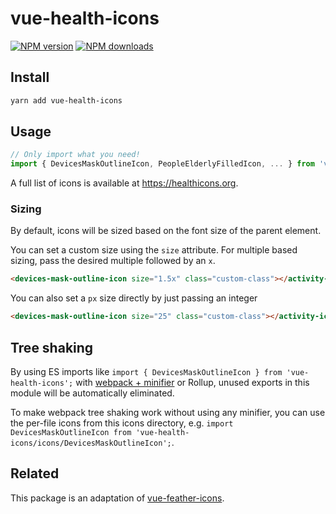 # vue-health-icons

[![NPM version](https://img.shields.io/npm/v/vue-health-icons.svg?style=flat)](https://npmjs.com/package/vue-health-icons) [![NPM downloads](https://img.shields.io/npm/dm/vue-health-icons.svg?style=flat)](https://npmjs.com/package/vue-health-icons)

## Install

```bash
yarn add vue-health-icons
```

## Usage

```js
// Only import what you need!
import { DevicesMaskOutlineIcon, PeopleElderlyFilledIcon, ... } from 'vue-health-icons';
```

A full list of icons is available at https://healthicons.org.

### Sizing

By default, icons will be sized based on the font size of the parent element.

You can set a custom size using the `size` attribute.
For multiple based sizing, pass the desired multiple followed by an `x`.

```html
<devices-mask-outline-icon size="1.5x" class="custom-class"></activity-icon>
```

You can also set a `px` size directly by just passing an integer

```html
<devices-mask-outline-icon size="25" class="custom-class"></activity-icon>
```

## Tree shaking

By using ES imports like `import { DevicesMaskOutlineIcon } from 'vue-health-icons';` with [webpack + minifier](https://webpack.js.org/guides/tree-shaking/#minify-the-output) or Rollup, unused exports in this module will be automatically eliminated.

To make webpack tree shaking work without using any minifier, you can use the per-file icons from this icons directory, e.g. `import DevicesMaskOutlineIcon from 'vue-health-icons/icons/DevicesMaskOutlineIcon';`.

## Related

This package is an adaptation of [vue-feather-icons](https://github.com/egoist/vue-bytesize-icons).
